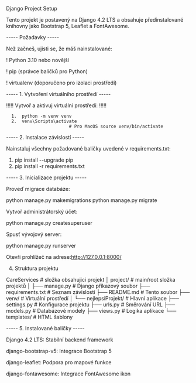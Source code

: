 Django Project Setup

Tento projekt je postavený na Django 4.2 LTS a obsahuje předinstalované knihovny jako Bootstrap 5, Leaflet a FontAwesome.

----- Požadavky -----

Než začneš, ujisti se, že máš nainstalované:

! Python 3.10 nebo novější

! pip (správce baličků pro Python)

! virtualenv (doporučeno pro izolaci prostředí)

----- 1. Vytvoření virtuálního prostředí -----

!!!!! Vytvoř a aktivuj virtuální prostředí: !!!!!

      1.  python -m venv venv
      2.  venv\Scripts\activate 
                            # Pro MacOS source venv/bin/activate

----- 2. Instalace závislostí -----

Nainstaluj všechny požadované baličky uvedené v requirements.txt:

1. pip install --upgrade pip
2. pip install -r requirements.txt

----- 3. Inicializace projektu -----

Proveď migrace databáze:

python manage.py makemigrations
python manage.py migrate

Vytvoř administrátorský účet:

python manage.py createsuperuser

Spusť vývojový server:

python manage.py runserver

Otevři prohlížeč na adrese:http://127.0.0.1:8000/

4. Struktura projektu

CareServices               # složka obsahujici projekt
│
project/                   # main/root složka projektů
│
├── manage.py              # Django příkazový soubor
├── requirements.txt       # Seznam závislostí
├── README.md              # Tento soubor
├── venv/                  # Virtuální prostředí
│
└── nejlepsiProjekt/       # Hlavní aplikace
    ├── settings.py        # Konfigurace projektu
    ├── urls.py            # Směrování URL
    ├── models.py          # Databázové modely
    ├── views.py           # Logika aplikace
    └── templates/         # HTML šablony


----- 5. Instalované baličky -----

Django 4.2 LTS: Stabilní backend framework

django-bootstrap-v5: Integrace Bootstrap 5

django-leaflet: Podpora pro mapové funkce

django-fontawesome: Integrace FontAwesome ikon
